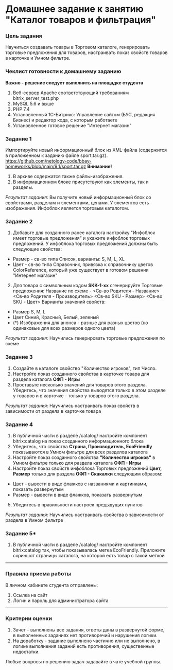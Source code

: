 # Домашнее задание к занятию "Каталог товаров и фильтрация"

### Цель задания

Научиться создавать товары в Торговом каталоге, генерировать торговые предложения для товаров, настраивать показ свойств товаров в карточке и Умном фильтре.

### Чеклист готовности к домашнему заданию
**Важно - решение следует выполнить на площадке студента**
1. Веб-сервер Apache соответствующий требованиям bitrix_server_test.php
2. MySQL 5.6 и выше
3. PHP 7.4
4. Установленный 1С-Битрикс: Управление сайтом (БУС, редакция Бизнес) и редактор кода, с которым работаете
5. Установленное готовое решение "Интернет магазин"

### Задание 1

Импортируйте новый информационный блок из XML-файла (содержится в приложенном к заданию файле sport.tar.gz). 
https://github.com/netology-code/bbay-homeworks/blob/main/9.1/sport.tar.gz
**Внимание!**
1. В архиве содержатся также файлы-изображения.
2. В информационном блоке присутствуют как элементы, так и разделы.

*Результат задания:* 
Вы получите новый информационный блок со свойствами, разделам и элементами, ценами. У элементов есть изображения. Инфоблок является торговым каталогом.

### Задание 2

1. Добавьте для созданного ранее каталога настройку "Инфоблок имеет торговые предложения" и укажите инфоблок торговых предложений.
У инфоблока торговых предложений должны быть следующие свойства:
- Размер - св-во типа Список, варианты: S, M, L, XL
- Цвет - св-во типа Справочник, привязка к справочнику цветов ColorReference, который уже существует в готовом решении "Интернет магазин"

2. Для товара с символьным кодом **SKK-1-xx** сгенерируйте Торговые предложения:
Название по схеме - <Св-во Родителя - Название> <Св-во Родителя - Производитель> <Св-во SKU - Размер> <Св-во SKU - Цвет>
Варианты значений свойств:
- Размер S, M, L
- Цвет Синий, Красный, Белый, зеленый
- (*) Изображения для анонса - разные для разных цветов (но одинаковые для всех размеров одного цвета)

*Результат задания:* 
Научились генерировать торговые предложения по схеме

### Задание 3

1. Создайте в каталоге свойство "Количество игроков", тип Число. 
2. Настройте показ созданного свойства  в карточке товара для раздела каталога **ОФП - Игры**
3. Проставьте несколько значений для товаров этого раздела. Убедитесь,  что значения свойства выводятся только в этом разделе у товаров и в карточке - только у товаров этого раздела.

*Результат задания:* 
Научились настраивать показ свойств в зависимости от раздела  в карточке товара

### Задание 4

1. В публичной части в разделе /catalog/ настройте компонент bitrix:catalog на показ созданного информационного блока
2. Убедитесь, что свойства **Страна, Производитель, EcoFriendly** показываются в Умном фильтре для всех разделов каталога
3. Настройте показ созданного свойства  **"Количество игроков"** в  Умном фильтре  только  для раздела каталога **ОФП - Игры**
4. Настройте показ свойств инфоблока Торговых предложений **Цвет, Размер** только для раздела **ОФП - Скакалки** следующим образом:
- Цвет - вывести в виде флажков с названиями и картинками, показать развернутым
- Размер - вывести в виде флажков, показать развернутым
5. Убедитесь в правильности настроек предыдущих пунктов

*Результат задания:* 
Научились настраивать свойства в зависимости от раздела  в Умном фильтре


### Задание 5*
1. В публичной части в разделе /catalog/ настройте компонент bitrix:catalog так, чтобы показывалась метка EcoFriendly. Приложите скриншот страницы каталога, на которой есть товар с такой меткой

------

### Правила приема работы

В личном кабинете студента отправлены:
1.  Ссылка на сайт
2.  Логин и пароль для администратора сайта 

------

### Критерии оценки

1. Зачет - выполнены все задания, ответы даны в развернутой форме, в выполненных заданиях нет противоречий и нарушения логики. 
2. На доработку - задание выполнено частично или не выполнено, в логике выполнения заданий есть противоречия, существенные недостатки.

Любые вопросы по решению задач задавайте в чате учебной группы.

